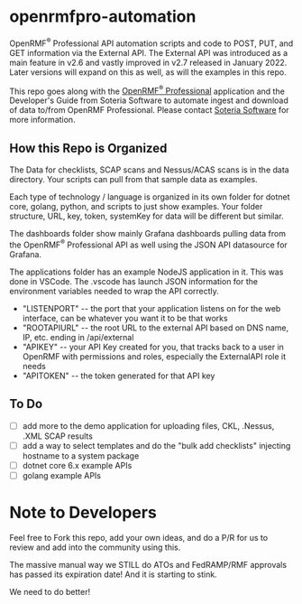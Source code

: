 # openrmfpro-automation
OpenRMF<sup>&reg;</sup> Professional API automation scripts and code to POST, PUT, and GET information via the External API. The External API was introduced as a main feature in v2.6 and vastly improved in v2.7 released in January 2022. Later versions will expand on this as well, as will the examples in this repo.

This repo goes along with the <a href="https://www.soteriasoft.com/" target="_blank">OpenRMF<sup>&reg;</sup> Professional</a> application and the Developer's Guide from Soteria Software to automate ingest and download of data to/from OpenRMF Professional. Please contact <a href="https://www.soteriasoft.com/contact.html#contactform">Soteria Software</a> for more information.

## How this Repo is Organized

The Data for checklists, SCAP scans and Nessus/ACAS scans is in the data directory. Your scripts can pull from that sample data as examples. 

Each type of technology / language is organized in its own folder for dotnet core, golang, python, and scripts to just show examples. Your folder structure, URL, key, token, systemKey for data will be different but similar. 

The dashboards folder show mainly Grafana dashboards pulling data from the OpenRMF<sup>&reg;</sup> Professional API as well using the JSON API datasource for Grafana.

The applications folder has an example NodeJS application in it. This was done in VSCode. The .vscode has launch JSON information for the environment variables needed to wrap the API correctly. 
* "LISTENPORT" -- the port that your application listens on for the web interface, can be whatever you want it to be that works
* "ROOTAPIURL" -- the root URL to the external API based on DNS name, IP, etc. ending in /api/external
* "APIKEY" -- your API Key created for you, that tracks back to a user in OpenRMF with permissions and roles, especially the ExternalAPI role it needs
*  "APITOKEN" -- the token generated for that API key

## To Do
- [ ] add more to the demo application for uploading files, CKL, .Nessus, .XML SCAP results
- [ ] add a way to select templates and do the "bulk add checklists" injecting hostname to a system package
- [ ] dotnet core 6.x example APIs
- [ ] golang example APIs

# Note to Developers
Feel free to Fork this repo, add your own ideas, and do a P/R for us to review and add into the community using this. 

The massive manual way we STILL do ATOs and FedRAMP/RMF approvals has passed its expiration date! And it is starting to stink. 

We need to do better!
